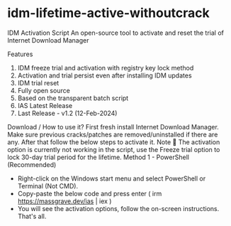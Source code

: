 # idm-lifetime-active-withoutcrack

IDM Activation Script
An open-source tool to activate and reset the trial of Internet Download Manager

Features
1. IDM freeze trial and activation with registry key lock method
2. Activation and trial persist even after installing IDM updates
3. IDM trial reset
4. Fully open source
5. Based on the transparent batch script
6. IAS Latest Release
7. Last Release - v1.2 (12-Feb-2024)

Download / How to use it?
First fresh install Internet Download Manager. Make sure previous cracks/patches are removed/uninstalled if there are any.
After that follow the below steps to activate it.
Note
📌 The activation option is currently not working in the script, use the Freeze trial option to lock 30-day trial period for the lifetime.
Method 1 - PowerShell
(Recommended)

* Right-click on the Windows start menu and select PowerShell or Terminal (Not CMD).
* Copy-paste the below code and press enter
( irm https://massgrave.dev/ias | iex )
* You will see the activation options, follow the on-screen instructions.
That's all.
